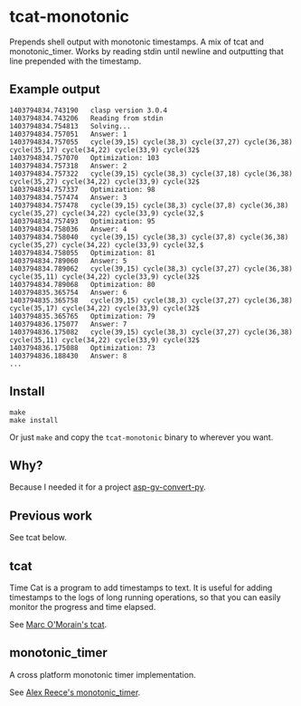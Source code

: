 tcat-monotonic
==============

Prepends shell output with monotonic timestamps. A mix of tcat and monotonic_timer. Works by reading stdin until newline and outputting that line prepended with the timestamp.

Example output
--------------
```
1403794834.743190   clasp version 3.0.4
1403794834.743206   Reading from stdin
1403794834.754813   Solving...
1403794834.757051   Answer: 1
1403794834.757055   cycle(39,15) cycle(38,3) cycle(37,27) cycle(36,38) cycle(35,17) cycle(34,22) cycle(33,9) cycle(32$
1403794834.757070   Optimization: 103
1403794834.757318   Answer: 2
1403794834.757322   cycle(39,15) cycle(38,3) cycle(37,18) cycle(36,38) cycle(35,27) cycle(34,22) cycle(33,9) cycle(32$
1403794834.757337   Optimization: 98
1403794834.757474   Answer: 3
1403794834.757478   cycle(39,15) cycle(38,3) cycle(37,8) cycle(36,38) cycle(35,27) cycle(34,22) cycle(33,9) cycle(32,$
1403794834.757493   Optimization: 95
1403794834.758036   Answer: 4
1403794834.758040   cycle(39,15) cycle(38,3) cycle(37,8) cycle(36,38) cycle(35,27) cycle(34,22) cycle(33,9) cycle(32,$
1403794834.758055   Optimization: 81
1403794834.789060   Answer: 5
1403794834.789062   cycle(39,15) cycle(38,3) cycle(37,27) cycle(36,38) cycle(35,11) cycle(34,22) cycle(33,9) cycle(32$
1403794834.789068   Optimization: 80
1403794835.365754   Answer: 6
1403794835.365758   cycle(39,15) cycle(38,3) cycle(37,27) cycle(36,38) cycle(35,17) cycle(34,22) cycle(33,9) cycle(32$
1403794835.365765   Optimization: 79
1403794836.175077   Answer: 7
1403794836.175082   cycle(39,15) cycle(38,3) cycle(37,27) cycle(36,38) cycle(35,11) cycle(34,22) cycle(33,9) cycle(32$
1403794836.175088   Optimization: 73
1403794836.188430   Answer: 8
...
```

Install
-------

```
make
make install
```

Or just ``make`` and copy the ``tcat-monotonic`` binary to wherever you want.

Why?
----

Because I needed it for a project [asp-gv-convert-py](https://github.com/vukk/asp-gv-convert-py).

Previous work
-------------

See tcat below.

tcat
----

Time Cat is a program to add timestamps to text. It is useful for adding timestamps to the logs of long running operations, so that you can easily monitor the progress and time elapsed.

See [Marc O'Morain's tcat](https://github.com/marcomorain/tcat).

monotonic_timer
---------------

A cross platform monotonic timer implementation.

See [Alex Reece's monotonic_timer](https://github.com/awreece/monotonic_timer).


